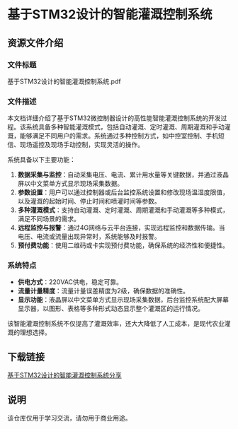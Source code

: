 # 基于STM32设计的智能灌溉控制系统

## 资源文件介绍

### 文件标题
基于STM32设计的智能灌溉控制系统.pdf

### 文件描述
本文档详细介绍了基于STM32微控制器设计的高性能智能灌溉控制系统的开发过程。该系统具备多种智能灌溉模式，包括自动灌溉、定时灌溉、周期灌溉和手动灌溉，能够满足不同用户的需求。系统通过多种控制方式，如中控室控制、手机短信、现场遥控及现场手动控制，实现灵活的操作。

系统具备以下主要功能：
1. **数据采集与监控**：自动采集电压、电流、累计用水量等关键数据，并通过液晶屏以中文菜单方式显示现场采集数据。
2. **参数设置**：用户可以通过控制器或后台监控系统设置和修改现场温湿度限值，以及灌溉的起始时间、停止时间和喷灌时间等参数。
3. **多种灌溉模式**：支持自动灌溉、定时灌溉、周期灌溉和手动灌溉等多种模式，满足不同场景的需求。
4. **远程监控与报警**：通过4G网络与云平台连接，实现远程监控和数据传输。当电压、电流或流量出现异常时，系统能够及时报警。
5. **预付费功能**：使用二维码或卡实现预付费功能，确保系统的经济性和便捷性。

### 系统特点
- **供电方式**：220VAC供电，稳定可靠。
- **流量计量精度**：流量计量误差精度为2级，确保数据的准确性。
- **显示功能**：液晶屏以中文菜单方式显示现场采集数据，后台监控系统配大屏幕显示器，以图形、表格等多种形式动态显示整个灌溉区的运行情况。

该智能灌溉控制系统不仅提高了灌溉效率，还大大降低了人工成本，是现代农业灌溉的理想选择。

## 下载链接
[基于STM32设计的智能灌溉控制系统分享](https://pan.quark.cn/s/075b86020d1d)

## 说明

该仓库仅用于学习交流，请勿用于商业用途。
